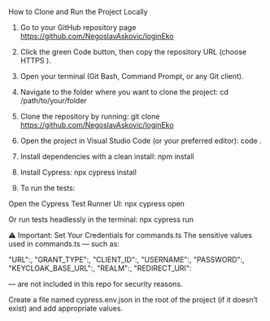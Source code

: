 How to Clone and Run the Project Locally

1. Go to your GitHub repository page https://github.com/NegoslavAskovic/loginEko

2. Click the green Code button, then copy the repository URL (choose HTTPS ).

3. Open your terminal (Git Bash, Command Prompt, or any Git client).

4. Navigate to the folder where you want to clone the project:
   cd /path/to/your/folder

5. Clone the repository by running:
   git clone https://github.com/NegoslavAskovic/loginEko


6. Open the project in Visual Studio Code (or your preferred editor):
   code .

7. Install dependencies with a clean install:
   npm install

8. Install Cypress:
   npx cypress install

9. To run the tests:

Open the Cypress Test Runner UI:
npx cypress open

Or run tests headlessly in the terminal:
npx cypress run

⚠️ Important: Set Your Credentials for commands.ts
The sensitive values used in commands.ts — such as:

"URL":,
"GRANT_TYPE":,
"CLIENT_ID":,
"USERNAME":,
"PASSWORD":,
"KEYCLOAK_BASE_URL":,
"REALM":,
"REDIRECT_URI":

— are not included in this repo for security reasons.

Create a file named cypress.env.json in the root of the project (if it doesn’t exist) and add appropriate values.
